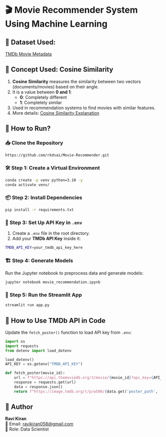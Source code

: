 # 🎬 Movie Recommender System Using Machine Learning

## 📌 Dataset Used:
[TMDb Movie Metadata](https://www.kaggle.com/datasets/tmdb/tmdb-movie-metadata)

## 📌 Concept Used: Cosine Similarity

1. **Cosine Similarity** measures the similarity between two vectors (documents/movies) based on their angle.
2. It is a value between **0 and 1**:
   - **0**: Completely different
   - **1**: Completely similar
3. Used in recommendation systems to find movies with similar features.
4. More details: [Cosine Similarity Explanation](https://www.learndatasci.com/glossary/cosine-similarity/)

## 🚀 How to Run?

### 📥 Clone the Repository
```bash
https://github.com/rkdsai/Movie-Recommender.git
```

### 🛠 Step 1: Create a Virtual Environment
```bash
conda create -p venv python=3.10 -y
conda activate venv/
```

### 📦 Step 2: Install Dependencies
```bash
pip install -r requirements.txt
```

### 🔑 Step 3: Set Up API Key in `.env`
1. Create a `.env` file in the root directory.
2. Add your **TMDb API Key** inside it:
```bash
TMDB_API_KEY=your_tmdb_api_key_here
```

### 🏗 Step 4: Generate Models
Run the Jupyter notebook to preprocess data and generate models:
```bash
jupyter notebook movie_recommendation.ipynb
```

### 🚀 Step 5: Run the Streamlit App
```bash
streamlit run app.py
```

## 🔗 How to Use TMDb API in Code
Update the `fetch_poster()` function to load API key from `.env`:

```python
import os
import requests
from dotenv import load_dotenv

load_dotenv()
API_KEY = os.getenv("TMDB_API_KEY")

def fetch_poster(movie_id):
    url = f"https://api.themoviedb.org/3/movie/{movie_id}?api_key={API_KEY}&language=en-US"
    response = requests.get(url)
    data = response.json()
    return f"https://image.tmdb.org/t/p/w500/{data.get('poster_path', '')}"
```

## 📧 Author
**Ravi Kiran**  
📩 Email: ravikiran058@gmail.com  
💼 Role: Data Scientist  

